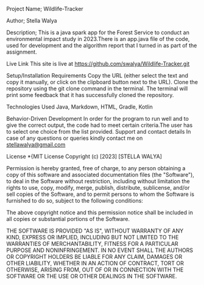 Project Name;
Wildlife-Tracker

Author;
Stella Walya

Description;
This is a java spark app for the Forest Service to conduct an environmental impact study in 2023.There is an app.java file of the code, used for development and the algorithm report that I turned in as part of the assignment.

Live Link
This site is live at https://github.com/swalya/Wildlife-Tracker.git

Setup/Installation Requirements
Copy the URL (either select the text and copy it manually, or click on the clipboard button next to the URL). Clone the repository using the git clone command in the terminal. The terminal will print some feedback that it has successfully cloned the repository.

Technologies Used
Java, Markdown, HTML, Gradle, Kotlin

Behavior-Driven Development
In order for the program to run well and to give the correct output, the code had to meet certain criteria.The user has to select one choice from the list provided. Support and contact details In case of any questions or queries kindly contact me on stellawalya@gmail.com

License
*{MIT License Copyright (c) [2023] [STELLA WALYA]

Permission is hereby granted, free of charge, to any person obtaining a copy of this software and associated documentation files (the "Software"), to deal in the Software without restriction, including without limitation the rights to use, copy, modify, merge, publish, distribute, sublicense, and/or sell copies of the Software, and to permit persons to whom the Software is furnished to do so, subject to the following conditions:

The above copyright notice and this permission notice shall be included in all copies or substantial portions of the Software.

THE SOFTWARE IS PROVIDED "AS IS", WITHOUT WARRANTY OF ANY KIND, EXPRESS OR IMPLIED, INCLUDING BUT NOT LIMITED TO THE WARRANTIES OF MERCHANTABILITY, FITNESS FOR A PARTICULAR PURPOSE AND NONINFRINGEMENT. IN NO EVENT SHALL THE AUTHORS OR COPYRIGHT HOLDERS BE LIABLE FOR ANY CLAIM, DAMAGES OR OTHER LIABILITY, WHETHER IN AN ACTION OF CONTRACT, TORT OR OTHERWISE, ARISING FROM, OUT OF OR IN CONNECTION WITH THE SOFTWARE OR THE USE OR OTHER DEALINGS IN THE SOFTWARE.


